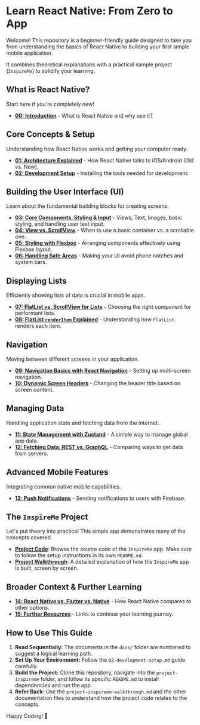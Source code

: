 # Learn React Native: From Zero to App

Welcome! This repository is a beginner-friendly guide designed to take you from understanding the basics of React Native to building your first simple mobile application.

It combines theoretical explanations with a practical sample project (`InspireMe`) to solidify your learning.

##  What is React Native?

Start here if you're completely new!
*   [**00: Introduction**](./docs/00-introduction.md) - What is React Native and why use it?

##  Core Concepts & Setup

Understanding how React Native works and getting your computer ready.
*   [**01: Architecture Explained**](./docs/01-architecture.md) - How React Native talks to iOS/Android (Old vs. New).
*   [**02: Development Setup**](./docs/02-development-setup.md) - Installing the tools needed for development.

##  Building the User Interface (UI)

Learn about the fundamental building blocks for creating screens.
*   [**03: Core Components, Styling & Input**](./docs/03-core-components-styling-input.md) - Views, Text, Images, basic styling, and handling user text input.
*   [**04: View vs. ScrollView**](./docs/04-view-vs-scrollview.md) - When to use a basic container vs. a scrollable one.
*   [**05: Styling with Flexbox**](./docs/05-styling-flexbox.md) - Arranging components effectively using Flexbox layout.
*   [**06: Handling Safe Areas**](./docs/06-handling-safe-areas.md) - Making your UI avoid phone notches and system bars.

##  Displaying Lists

Efficiently showing lists of data is crucial in mobile apps.
*   [**07: FlatList vs. ScrollView for Lists**](./docs/07-flatlist-vs-scrollview.md) - Choosing the right component for performant lists.
*   [**08: FlatList `renderItem` Explained**](./docs/08-flatlist-renderitem-explained.md) - Understanding how `FlatList` renders each item.

##  Navigation

Moving between different screens in your application.
*   [**09: Navigation Basics with React Navigation**](./docs/09-navigation-basics.md) - Setting up multi-screen navigation.
*   [**10: Dynamic Screen Headers**](./docs/10-navigation-dynamic-headers.md) - Changing the header title based on screen content.

##  Managing Data

Handling application state and fetching data from the internet.
*   [**11: State Management with Zustand**](./docs/11-state-management-zustand.md) - A simple way to manage global app data.
*   [**12: Fetching Data: REST vs. GraphQL**](./docs/12-fetching-data-rest-vs-graphql.md) - Comparing ways to get data from servers.

##  Advanced Mobile Features

Integrating common native mobile capabilities.
*   [**13: Push Notifications**](./docs/13-push-notifications.md) - Sending notifications to users with Firebase.

##  The `InspireMe` Project

Let's put theory into practice! This simple app demonstrates many of the concepts covered.

*   **[Project Code](https://github.com/MuhammedBasith/inspire-me)**: Browse the source code of the `InspireMe` app. Make sure to follow the setup instructions in its own `README.md`.
*   **[Project Walkthrough](./docs/project-inspireme-walkthrough.md)**: A detailed explanation of how the `InspireMe` app is built, screen by screen.

##  Broader Context & Further Learning

*   [**14: React Native vs. Flutter vs. Native**](./docs/14-rn-vs-flutter-vs-native.md) - How React Native compares to other options.
*   [**15: Further Resources**](./docs/15-further-resources.md) - Links to continue your learning journey.

## How to Use This Guide

1.  **Read Sequentially:** The documents in the `docs/` folder are numbered to suggest a logical learning path.
2.  **Set Up Your Environment:** Follow the `02-development-setup.md` guide carefully.
3.  **Build the Project:** Clone this repository, navigate into the `project-inspireme` folder, and follow its specific `README.md` to install dependencies and run the app.
4.  **Refer Back:** Use the `project-inspireme-walkthrough.md` and the other documentation files to understand how the project code relates to the concepts.

Happy Coding! 🎉
